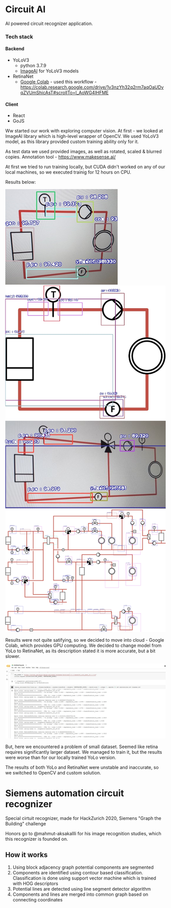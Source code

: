 # Circuit AI 

AI powered circuit recognizer application. 

### Tech stack

#### Backend

- YoLoV3
  - python 3.7.9
  - [ImageAI](https://github.com/OlafenwaMoses/ImageAIDocumentation) for YoLoV3 models
- RetinaNet
  - [Google Colab](https://colab.research.google.com) - used this workflow - https://colab.research.google.com/drive/1v3nzYh32q2rm7aqOaUDvqZVUmShicAsT#scrollTo=I_AoWG4lHFME

#### Client

- React
- GoJS

Ww started our work with exploring computer vision. At first - we looked at ImageAI library which is high-level wrapper of OpenCV. We used YoLoV3 model, as this library provided custom training ability only for it.

As test data we used provided images, as well as rotated, scaled & blurred copies. Annotation tool - https://www.makesense.ai/

At first we tried to run training locally, but CUDA didn't worked on any of our local machines, so we executed trainig for 12 hours on CPU.

Results below:

![](https://github.com/Makapoh54/hackzurich-2020/blob/master/assets/ex0_pic-detected.jpg)
![](https://github.com/Makapoh54/hackzurich-2020/blob/master/assets/ex0-detected.jpg)
![](https://github.com/Makapoh54/hackzurich-2020/blob/master/assets/ex1_pic-detected.jpg)
![](https://github.com/Makapoh54/hackzurich-2020/blob/master/assets/ex4-detected.jpg)


Results were not quite satifying, so we decided to move into cloud - Google Colab, which provides GPU computing. We decided to change model from YoLo to RetinaNet, as its description stated it is more accurate, but a bit slower.

![](https://github.com/Makapoh54/hackzurich-2020/blob/master/assets/googlecolab.jpg)

But, here we encountered a problem of small dataset. Seemed like retina requires significantly larger dataset. We managed to train it, but the results were worse than for our locally trained YoLo version.

The results of both YoLo and RetinaNet were unstable and inaccurate, so we switched to OpenCV and custom solution.

# Siemens automation circuit recognizer
Special cirtuit recognizer, made for HackZurich 2020, Siemens "Graph the Building" challenge

Honors go to @mahmut-aksakallli for his image recognition studies, which this recognizer is founded on.

## How it works
1) Using block adjacency graph potential components are segmented
2) Components are identified using contour based classification. Classification is done using support vector machine which is trained with HOG descriptors
3) Potential lines are detected using line segment detector algorithm
4) Components and lines are merged into common graph based on connecting coordinates
